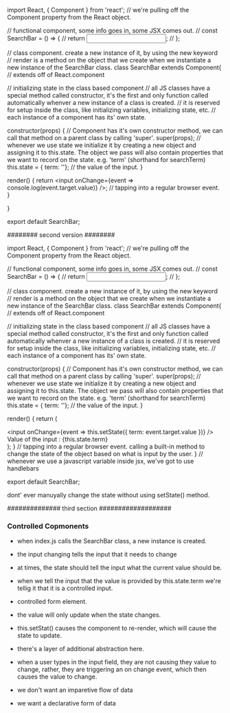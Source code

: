 import React, { Component } from 'react';
  // we're pulling off the Component property from the React object.

// functional component, some info goes in, some JSX comes out.
    // const SearchBar = () => {
    //   return <input />;
    // };

// class component. create a new instance of it, by using the new keyword
// render is a method on the object that we create when we instantiate a new instance of the SearchBar class.
class SearchBar extends Component{ // extends off of React.component
  
  // initializing state in the class based component
  // all JS classes have a special method called constructor, it's the first and only function called automatically whenver a new instance of a class is created. 
  // it is reserved for setup inside the class, like initializing variables, initializing state, etc.
  // each instance of a component has its' own state.
  
  constructor(props) {
    // Component has it's own constructor method, we can call that method on a parent class by calling 'super'.
    super(props);
    // whenever we use state we initialize it by creating a new object and assigning it to this.state. The object we pass will also contain properties that we want to record on the state. e.g. 'term' (shorthand for searchTerm)
    this.state = { term: ''}; // the value of the input.
  }
  
  render() { 
    return <input onChange={event => console.log(event.target.value)} />; // tapping into a regular browser event.
  }
  
}

export default SearchBar;





######## second version ######## 

import React, { Component } from 'react';
  // we're pulling off the Component property from the React object.

// functional component, some info goes in, some JSX comes out.
    // const SearchBar = () => {
    //   return <input />;
    // };

// class component. create a new instance of it, by using the new keyword
// render is a method on the object that we create when we instantiate a new instance of the SearchBar class.
class SearchBar extends Component{ // extends off of React.component
  
  // initializing state in the class based component
  // all JS classes have a special method called constructor, it's the first and only function called automatically whenver a new instance of a class is created. 
  // it is reserved for setup inside the class, like initializing variables, initializing state, etc.
  // each instance of a component has its' own state.
  
  constructor(props) {
    // Component has it's own constructor method, we can call that method on a parent class by calling 'super'.
    super(props);
    // whenever we use state we initialize it by creating a new object and assigning it to this.state. The object we pass will also contain properties that we want to record on the state. e.g. 'term' (shorthand for searchTerm)
    this.state = { term: ''}; // the value of the input.
  }
  
  render() { 
    return (
    <div>
      <input onChange={event => this.setState({ term: event.target.value })} /> 
      Value of the input : {this.state.term}
    </div>
    );
  }       // tapping into a regular browser event. calling a built-in method to change the state of the object based on what is input by the user.
} // whenever we use a javascript variable inside jsx, we've got to use handlebars

export default SearchBar;



dont' ever manuyally change the state without using setState() method.









############## third section ###################


### Controlled Copmonents ### 
- when index.js calls the SearchBar class, a new instance is created.

 - the input changing tells the input that it needs to change
 - at times, the state should tell the input what the current value should be.
 
 - when we tell the input that the value is provided by this.state.term we're tellig it that it is a controlled input.
 - controlled form element.
 
 - the value will only update when the state changes. 
 
 - this.setStat() causes the component to re-render, which will cause the state to update. 
 
 - there's a layer of additional abstraction here.
  - when a user types in the input field, they are not causing they value to change, rather, they are triggering an on change event, which then causes the value to change.
  
  - we don't want an imparetive flow of data
  - we want a declarative form of data
  
  

